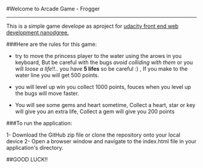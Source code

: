 #Welcome to Arcade Game - Frogger
***********************

This is a simple game develope as aproject for [udacity front end web development nanodgree.](https://www.udacity.com/)

###Here are the rules for this game:

* try to move the princess player to the water using the arows in you keyboard, But be careful with the bugs *avoid colliding with them* or you will _loose a life_!!.. you have **5 lifes** so be careful :) , If you make to the water line you will get 500 points.

* you will level up win you collect 1000 points, fouces when you level up the bugs will move faster.

* You will see some gems and heart sometime, Collect a heart, star or key will give you an extra life, Collect a gem will give you 200 points


###To run the application:

1- Download the GitHub zip file or clone the repository onto your local device
2- Open a browser window and navigate to the index.html file in your application's directory.


##GOOD LUCK!!